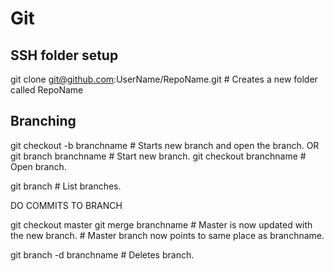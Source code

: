 # Git

## SSH folder setup
git clone git@github.com:UserName/RepoName.git      # Creates a new folder called RepoName

## Branching

git checkout -b branchname      # Starts new branch and open the branch.
OR
git branch branchname           # Start new branch.
git checkout branchname         # Open branch.

git branch                      # List branches.

DO COMMITS TO BRANCH

git checkout master
git merge branchname            # Master is now updated with the new branch.
                                # Master branch now points to same place as branchname.

git branch -d branchname        # Deletes branch.
